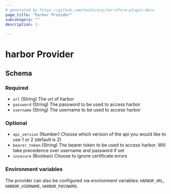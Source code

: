 ```yaml
---
# generated by https://github.com/hashicorp/terraform-plugin-docs
page_title: "harbor Provider"
subcategory: ""
description: |-
  
---
```


# harbor Provider

<!-- schema generated by tfplugindocs -->

## Schema

### Required

- `url` (String) The url of harbor
- `password` (String) The password to be used to access harbor
- `username` (String) The username to be used to access harbor

### Optional

- `api_version` (Number) Choose which version of the api you would like to use 1 or 2 (default is 2)
- `bearer_token` (String) The bearer token to be used to access harbor. Will take precedence over username and password if set
- `insecure` (Boolean) Choose to ignore certificate errors

### Environment variables

The provider can also be configured via environment variables: `HARBOR_URL`, `HARBOR_USERNAME`, `HARBOR_PASSWORD`.
